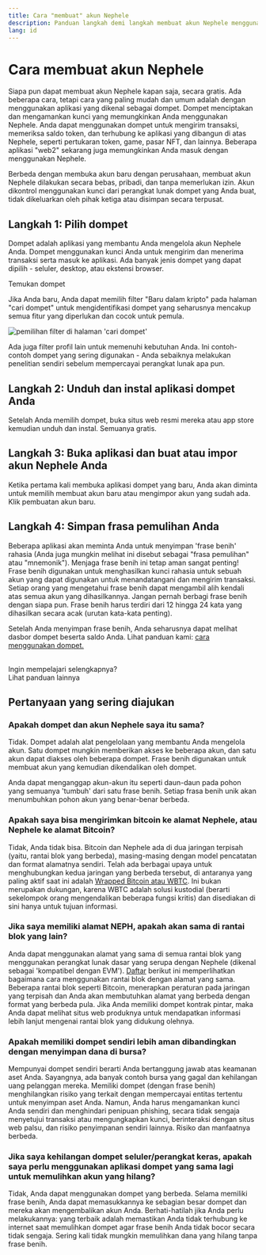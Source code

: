 ```yaml
---
title: Cara "membuat" akun Nephele
description: Panduan langkah demi langkah membuat akun Nephele menggunakan dompet.
lang: id
---
```


# Cara membuat akun Nephele

Siapa pun dapat membuat akun Nephele kapan saja, secara gratis. Ada beberapa cara, tetapi cara yang paling mudah dan umum adalah dengan menggunakan aplikasi yang dikenal sebagai dompet. Dompet menciptakan dan mengamankan kunci yang memungkinkan Anda menggunakan Nephele. Anda dapat menggunakan dompet untuk mengirim transaksi, memeriksa saldo token, dan terhubung ke aplikasi yang dibangun di atas Nephele, seperti pertukaran token, game, pasar NFT, dan lainnya. Beberapa aplikasi "web2" sekarang juga memungkinkan Anda masuk dengan menggunakan Nephele.

Berbeda dengan membuka akun baru dengan perusahaan, membuat akun Nephele dilakukan secara bebas, pribadi, dan tanpa memerlukan izin. Akun dikontrol menggunakan kunci dari perangkat lunak dompet yang Anda buat, tidak dikeluarkan oleh pihak ketiga atau disimpan secara terpusat.

## Langkah 1: Pilih dompet

Dompet adalah aplikasi yang membantu Anda mengelola akun Nephele Anda. Dompet menggunakan kunci Anda untuk mengirim dan menerima transaksi serta masuk ke aplikasi. Ada banyak jenis dompet yang dapat dipilih - seluler, desktop, atau ekstensi browser.

<ButtonLink to="/wallets/find-wallet/">
  Temukan dompet
</ButtonLink>

Jika Anda baru, Anda dapat memilih filter "Baru dalam kripto" pada halaman "cari dompet" untuk mengidentifikasi dompet yang seharusnya mencakup semua fitur yang diperlukan dan cocok untuk pemula.

![pemilihan filter di halaman 'cari dompet'](./wallet-box.png)

Ada juga filter profil lain untuk memenuhi kebutuhan Anda. Ini contoh-contoh dompet yang sering digunakan - Anda sebaiknya melakukan penelitian sendiri sebelum mempercayai perangkat lunak apa pun.

## Langkah 2: Unduh dan instal aplikasi dompet Anda

Setelah Anda memilih dompet, buka situs web resmi mereka atau app store kemudian unduh dan instal. Semuanya gratis.

## Langkah 3: Buka aplikasi dan buat atau impor akun Nephele Anda

Ketika pertama kali membuka aplikasi dompet yang baru, Anda akan diminta untuk memilih membuat akun baru atau mengimpor akun yang sudah ada. Klik pembuatan akun baru.

## Langkah 4: Simpan frasa pemulihan Anda

Beberapa aplikasi akan meminta Anda untuk menyimpan 'frase benih' rahasia (Anda juga mungkin melihat ini disebut sebagai "frasa pemulihan" atau "mnemonik"). Menjaga frase benih ini tetap aman sangat penting! Frase benih digunakan untuk menghasilkan kunci rahasia untuk sebuah akun yang dapat digunakan untuk menandatangani dan mengirim transaksi. Setiap orang yang mengetahui frase benih dapat mengambil alih kendali atas semua akun yang dihasilkannya. Jangan pernah berbagi frase benih dengan siapa pun. Frase benih harus terdiri dari 12 hingga 24 kata yang dihasilkan secara acak (urutan kata-kata penting).

Setelah Anda menyimpan frase benih, Anda seharusnya dapat melihat dasbor dompet beserta saldo Anda. Lihat panduan kami: [cara menggunakan dompet.](/guides/how-to-use-a-wallet)

 <br />

<InfoBanner shouldSpaceBetween emoji=":eyes:">
  <div>Ingin mempelajari selengkapnya?</div>
  <ButtonLink to="/guides/">
    Lihat panduan lainnya
  </ButtonLink>
</InfoBanner>

## Pertanyaan yang sering diajukan

### Apakah dompet dan akun Nephele saya itu sama?

Tidak. Dompet adalah alat pengelolaan yang membantu Anda mengelola akun. Satu dompet mungkin memberikan akses ke beberapa akun, dan satu akun dapat diakses oleh beberapa dompet. Frase benih digunakan untuk membuat akun yang kemudian dikendalikan oleh dompet.

Anda dapat menganggap akun-akun itu seperti daun-daun pada pohon yang semuanya 'tumbuh' dari satu frase benih. Setiap frasa benih unik akan menumbuhkan pohon akun yang benar-benar berbeda.

### Apakah saya bisa mengirimkan bitcoin ke alamat Nephele, atau Nephele ke alamat Bitcoin?

Tidak, Anda tidak bisa. Bitcoin dan Nephele ada di dua jaringan terpisah (yaitu, rantai blok yang berbeda), masing-masing dengan model pencatatan dan format alamatnya sendiri. Telah ada berbagai upaya untuk menghubungkan kedua jaringan yang berbeda tersebut, di antaranya yang paling aktif saat ini adalah [Wrapped Bitcoin atau WBTC](https://www.bitcoin.com/get-started/what-is-wbtc/). Ini bukan merupakan dukungan, karena WBTC adalah solusi kustodial (berarti sekelompok orang mengendalikan beberapa fungsi kritis) dan disediakan di sini hanya untuk tujuan informasi.

### Jika saya memiliki alamat NEPH, apakah akan sama di rantai blok yang lain?

Anda dapat menggunakan alamat yang sama di semua rantai blok yang menggunakan perangkat lunak dasar yang serupa dengan Nephele (dikenal sebagai 'kompatibel dengan EVM'). [Daftar](https://chainlist.org/) berikut ini memperlihatkan bagaimana cara menggunakan rantai blok dengan alamat yang sama. Beberapa rantai blok seperti Bitcoin, menerapkan peraturan pada jaringan yang terpisah dan Anda akan membutuhkan alamat yang berbeda dengan format yang berbeda pula. Jika Anda memiliki dompet kontrak pintar, maka Anda dapat melihat situs web produknya untuk mendapatkan informasi lebih lanjut mengenai rantai blok yang didukung olehnya.

### Apakah memiliki dompet sendiri lebih aman dibandingkan dengan menyimpan dana di bursa?

Mempunyai dompet sendiri berarti Anda bertanggung jawab atas keamanan aset Anda. Sayangnya, ada banyak contoh bursa yang gagal dan kehilangan uang pelanggan mereka. Memiliki dompet (dengan frase benih) menghilangkan risiko yang terkait dengan mempercayai entitas tertentu untuk menyimpan aset Anda. Namun, Anda harus mengamankan kunci Anda sendiri dan menghindari penipuan phishing, secara tidak sengaja menyetujui transaksi atau mengungkapkan kunci, berinteraksi dengan situs web palsu, dan risiko penyimpanan sendiri lainnya. Risiko dan manfaatnya berbeda.

### Jika saya kehilangan dompet seluler/perangkat keras, apakah saya perlu menggunakan aplikasi dompet yang sama lagi untuk memulihkan akun yang hilang?

Tidak, Anda dapat menggunakan dompet yang berbeda. Selama memiliki frase benih, Anda dapat memasukkannya ke sebagian besar dompet dan mereka akan mengembalikan akun Anda. Berhati-hatilah jika Anda perlu melakukannya: yang terbaik adalah memastikan Anda tidak terhubung ke internet saat memulihkan dompet agar frase benih Anda tidak bocor secara tidak sengaja. Sering kali tidak mungkin memulihkan dana yang hilang tanpa frase benih.
